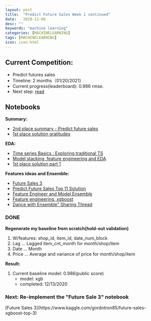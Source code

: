 ```yaml
---
layout: post
title:  "Predict Future Sales Week 1 continued"
date:   2020-12-08
desc: ""
keywords: "machine learning"
categories: [MACHINELEARNING]
tags: [MACHINELEARNING]
icon: icon-html
---
```


## Current Competition:
* Predict futures sales
* Timeline: 2 months（01/20/2021）
* Current progress(leaderboard): 0.986 rmse.
* Next step: [read](https://www.kaggle.com/c/competitive-data-science-predict-future-sales/discussion/74835)


## Notebooks

__Summary:__
* [2nd place summary - Predict future sales](https://www.kaggle.com/c/competitive-data-science-predict-future-sales/discussion/190784)
* [1st place solution gratitudes](https://www.kaggle.com/c/competitive-data-science-predict-future-sales/discussion/74835)

__EDA:__
* [Time series Basics : Exploring traditional TS](https://www.kaggle.com/jagangupta/time-series-basics-exploring-traditional-ts)
* [Model stacking, feature engineering and EDA](https://www.kaggle.com/dimitreoliveira/model-stacking-feature-engineering-and-eda)
* [1st place solution part 1](https://www.kaggle.com/kyakovlev/1st-place-solution-part-1-hands-on-data)

__Features ideas and Ensemble:__
* [Future Sales 3](https://www.kaggle.com/gordotron85/future-sales-xgboost-top-3)
* [Predict Future Sales Top 11 Solution](https://www.kaggle.com/szhou42/predict-future-sales-top-11-solution#Exploratory-Data-Analysis)
* [Feature Engineer and Model Ensemble](https://www.kaggle.com/anqitu/feature-engineer-and-model-ensemble-top-10)
* [Feature engineering, xgboost](https://www.kaggle.com/dlarionov/feature-engineering-xgboost)
* [Dance with Ensemble" Sharing Thread](https://www.kaggle.com/c/avito-demand-prediction/discussion/59880)

<h3>DONE</h3>

__Regenerate my baseline from scratch(hold-out validation)__

1. W/features: shop_id, item_id, date_num_block
2. Lag ... Lagged item_cnt_month for month/shop/item
3. Date ... Month
4. Price ... Average and variance of price for month/shop/item
    
__Result:__
1. Current baseline model: 0.986(public score)
    * model: xgb
    * completed: 12/13/2020

<h3>Next: Re-implement the "Future Sale 3" notebook</h3>
[Future Sales 3](https://www.kaggle.com/gordotron85/future-sales-xgboost-top-3)
